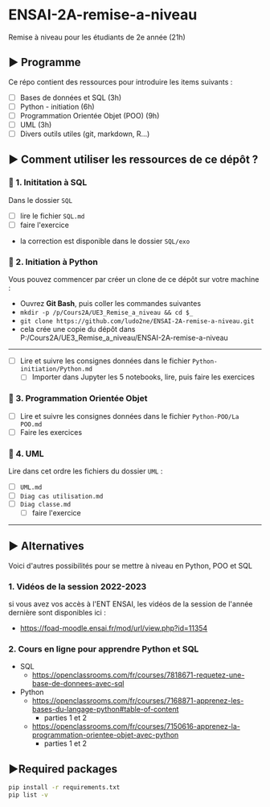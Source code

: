 # ENSAI-2A-remise-a-niveau

Remise à niveau pour les étudiants de 2e année (21h)

## :arrow_forward: Programme

Ce répo contient des ressources pour introduire les items suivants :

* [ ] Bases de données et SQL (3h)
* [ ] Python - initiation (6h)
* [ ] Programmation Orientée Objet (POO) (9h)
* [ ] UML (3h)
* [ ] Divers outils utiles (git, markdown, R...)

## :arrow_forward: Comment utiliser les ressources de ce dépôt ?


### :small_orange_diamond: 1. Inititation à SQL

Dans le dossier `SQL`

* [ ] lire le fichier `SQL.md`
* [ ] faire l'exercice
* la correction est disponible dans le dossier `SQL/exo`

### :small_orange_diamond: 2. Initiation à Python

Vous pouvez commencer par créer un clone de ce dépôt sur votre machine :

* Ouvrez **Git Bash**, puis coller les commandes suivantes
* `mkdir -p /p/Cours2A/UE3_Remise_a_niveau && cd $_`
* `git clone https://github.com/ludo2ne/ENSAI-2A-remise-a-niveau.git`
* cela crée une copie du dépôt dans P:/Cours2A/UE3_Remise_a_niveau/ENSAI-2A-remise-a-niveau

---

* [ ] Lire et suivre les consignes données dans le fichier `Python-initiation/Python.md`
  * [ ] Importer dans Jupyter les 5 notebooks, lire, puis faire les exercices

### :small_orange_diamond: 3. Programmation Orientée Objet

* [ ] Lire et suivre les consignes données dans le fichier `Python-POO/La POO.md`
* [ ] Faire les exercices

### :small_orange_diamond: 4. UML

Lire dans cet ordre les fichiers du dossier `UML` :

* [ ] `UML.md`
* [ ] `Diag cas utilisation.md`
* [ ] `Diag classe.md`
  * [ ] faire l'exercice

---

## :arrow_forward: Alternatives 

Voici d'autres possibilités pour se mettre à niveau en Python, POO et SQL

### 1. Vidéos de la session 2022-2023

si vous avez vos accès à l'ENT ENSAI, les vidéos de la session de l'année dernière sont disponibles ici : 
* https://foad-moodle.ensai.fr/mod/url/view.php?id=11354


### 2. Cours en ligne pour apprendre Python et SQL

* SQL
    * https://openclassrooms.com/fr/courses/7818671-requetez-une-base-de-donnees-avec-sql
* Python
    * https://openclassrooms.com/fr/courses/7168871-apprenez-les-bases-du-langage-python#table-of-content
        * parties 1 et 2
    * https://openclassrooms.com/fr/courses/7150616-apprenez-la-programmation-orientee-objet-avec-python
        * parties 1 et 2


## :arrow_forward:Required packages

```bash
pip install -r requirements.txt
pip list -v
```

